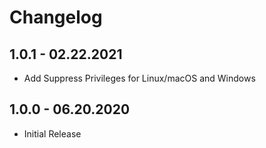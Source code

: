 # Changelog

## 1.0.1 - 02.22.2021
- Add Suppress Privileges for Linux/macOS and Windows

## 1.0.0 - 06.20.2020
- Initial Release